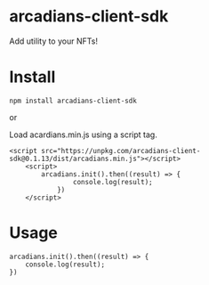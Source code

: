 # arcadians-client-sdk

Add utility to your NFTs!

# Install

```
npm install arcadians-client-sdk
```

or

Load acardians.min.js using a script tag.

```
<script src="https://unpkg.com/arcadians-client-sdk@0.1.13/dist/arcadians.min.js"></script>
    <script>
        arcadians.init().then((result) => {
                console.log(result);
            })
    </script>
```

# Usage

```
arcadians.init().then((result) => {
    console.log(result);
})
```
